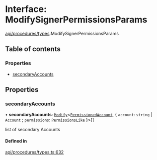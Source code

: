 # Interface: ModifySignerPermissionsParams

[api/procedures/types](../wiki/api.procedures.types).ModifySignerPermissionsParams

## Table of contents

### Properties

- [secondaryAccounts](../wiki/api.procedures.types.ModifySignerPermissionsParams#secondaryaccounts)

## Properties

### secondaryAccounts

• **secondaryAccounts**: [`Modify`](../wiki/types.utils#modify)\<[`PermissionedAccount`](../wiki/api.entities.types.PermissionedAccount), \{ `account`: `string` \| [`Account`](../wiki/api.entities.Account.Account) ; `permissions`: [`PermissionsLike`](../wiki/api.entities.types#permissionslike)  }\>[]

list of secondary Accounts

#### Defined in

[api/procedures/types.ts:632](https://github.com/PolymeshAssociation/polymesh-sdk/blob/8a9e72221/src/api/procedures/types.ts#L632)
